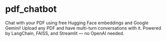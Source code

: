 # pdf_chatbot
Chat with your PDF using free Hugging Face embeddings and Google Gemini! Upload any PDF and have multi-turn conversations with it. Powered by LangChain, FAISS, and Streamlit — no OpenAI needed.

